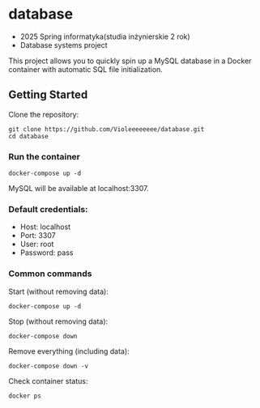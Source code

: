 # database
- 2025 Spring informatyka(studia inżynierskie 2 rok)
- Database systems project

This project allows you to quickly spin up a MySQL database in a Docker container with automatic SQL file initialization.

## Getting Started
Clone the repository:
```
git clone https://github.com/Violeeeeeeee/database.git
cd database
```

### Run the container
```
docker-compose up -d
```

MySQL will be available at localhost:3307.
### Default credentials:
- Host: localhost
- Port: 3307
- User: root
- Password: pass

### Common commands
Start (without removing data):
```
docker-compose up -d
```

Stop (without removing data):
```
docker-compose down
```

Remove everything (including data):
```
docker-compose down -v
```

Check container status:
```
docker ps
```
